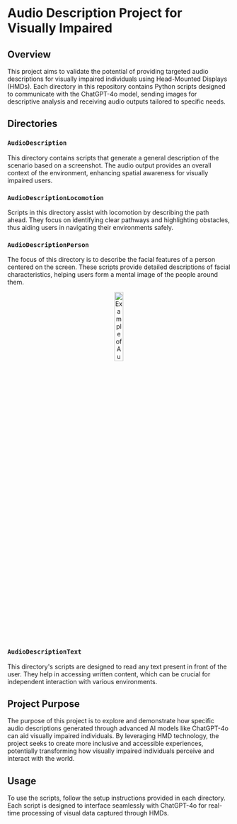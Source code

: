 
# Audio Description Project for Visually Impaired

## Overview
This project aims to validate the potential of providing targeted audio descriptions for visually impaired individuals using Head-Mounted Displays (HMDs). Each directory in this repository contains Python scripts designed to communicate with the ChatGPT-4o model, sending images for descriptive analysis and receiving audio outputs tailored to specific needs.

## Directories

### `AudioDescription`
This directory contains scripts that generate a general description of the scenario based on a screenshot. The audio output provides an overall context of the environment, enhancing spatial awareness for visually impaired users.

### `AudioDescriptionLocomotion`
Scripts in this directory assist with locomotion by describing the path ahead. They focus on identifying clear pathways and highlighting obstacles, thus aiding users in navigating their environments safely.

### `AudioDescriptionPerson`
The focus of this directory is to describe the facial features of a person centered on the screen. These scripts provide detailed descriptions of facial characteristics, helping users form a mental image of the people around them.
<div align="center">
  <img src="https://cdn.discordapp.com/attachments/351822910547034122/1252057106895470602/people2Borrado.jpg?ex=6670d48c&is=666f830c&hm=ec0c22573eaa53e67c526ce52ddc05d96cfa14653c2d4caf77c92f14f3423d45&" width="20%" height="20%" alt="Example of AudioDescription Person">
</div>

### `AudioDescriptionText`
This directory's scripts are designed to read any text present in front of the user. They help in accessing written content, which can be crucial for independent interaction with various environments.

## Project Purpose
The purpose of this project is to explore and demonstrate how specific audio descriptions generated through advanced AI models like ChatGPT-4o can aid visually impaired individuals. By leveraging HMD technology, the project seeks to create more inclusive and accessible experiences, potentially transforming how visually impaired individuals perceive and interact with the world.

## Usage
To use the scripts, follow the setup instructions provided in each directory. Each script is designed to interface seamlessly with ChatGPT-4o for real-time processing of visual data captured through HMDs.

